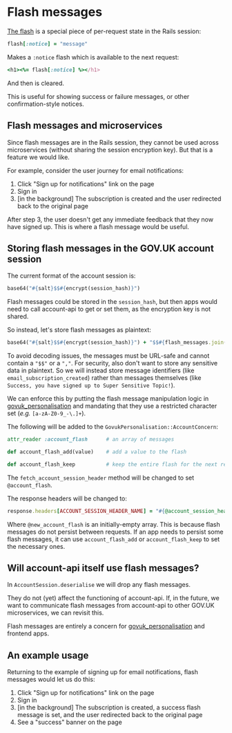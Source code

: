 Flash messages
==============

[The flash][] is a special piece of per-request state in the Rails
session:

```ruby
flash[:notice] = "message"
```

Makes a `:notice` flash which is available to the next request:

```ruby
<h1><%= flash[:notice] %></h1>
```

And then is cleared.

This is useful for showing success or failure messages, or other
confirmation-style notices.

[The flash]: https://guides.rubyonrails.org/action_controller_overview.html#the-flash


Flash messages and microservices
--------------------------------

Since flash messages are in the Rails session, they cannot be used
across microservices (without sharing the session encryption key).
But that is a feature we would like.

For example, consider the user journey for email notifications:

1. Click "Sign up for notifications" link on the page
2. Sign in
3. [in the background] The subscription is created and the user redirected back to the original page

After step 3, the user doesn't get any immediate feedback that they
now have signed up.  This is where a flash message would be useful.


Storing flash messages in the GOV.UK account session
----------------------------------------------------

The current format of the account session is:

```ruby
base64("#{salt}$$#{encrypt(session_hash)}")
```

Flash messages could be stored in the `session_hash`, but then apps
would need to call account-api to get or set them, as the encryption
key is not shared.

So instead, let's store flash messages as plaintext:

```ruby
base64("#{salt}$$#{encrypt(session_hash)}") + "$$#{flash_messages.join(',')}"
```

To avoid decoding issues, the messages must be URL-safe and cannot
contain a `"$$"` or a `","`.  For security, also don't want to store
any sensitive data in plaintext.  So we will instead store message
identifiers (like `email_subscription_created`) rather than messages
themselves (like `Success, you have signed up to Super Sensitive
Topic!`).

We can enforce this by putting the flash message manipulation logic in
[govuk_personalisation][] and mandating that they use a restricted
character set (*e.g.* `[a-zA-Z0-9_-\.]+`).

The following will be added to the `GovukPersonalisation::AccountConcern`:

```ruby
attr_reader :account_flash      # an array of messages

def account_flash_add(value)    # add a value to the flash

def account_flash_keep          # keep the entire flash for the next request
```

The `fetch_account_session_header` method will be changed to set
`@account_flash`.

The response headers will be changed to:

```ruby
response.headers[ACCOUNT_SESSION_HEADER_NAME] = "#{@account_session_header}$$#{@new_account_flash.join(',')}"
```

Where `@new_account_flash` is an initially-empty array.  This is
because flash messages do not persist between requests.  If an app
needs to persist some flash messages, it can use `account_flash_add`
or `account_flash_keep` to set the necessary ones.

[govuk_personalisation]: https://github.com/alphagov/govuk_personalisation


Will account-api itself use flash messages?
-------------------------------------------

In `AccountSession.deserialise` we will drop any flash messages.

They do not (yet) affect the functioning of account-api.  If, in the
future, we want to communicate flash messages from account-api to
other GOV.UK microservices, we can revisit this.

Flash messages are entirely a concern for [govuk_personalisation][]
and frontend apps.


An example usage
----------------

Returning to the example of signing up for email notifications, flash
messages would let us do this:

1. Click "Sign up for notifications" link on the page
2. Sign in
3. [in the background] The subscription is created, a success flash message is set, and the user redirected back to the original page
4. See a "success" banner on the page
